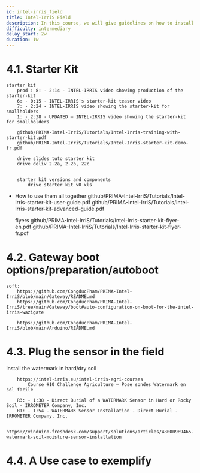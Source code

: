 ```yaml
---
id: intel-irris_field
title: Intel-IrriS Field
description: In this course, we will give guidelines on how to install the Intel-IrriS kits into the field.
difficulty: intermediary
delay_start: 2w
duration: 1w
---
```



4.1. Starter Kit
===

	starter kit 
		prod : 8: - 2:14 - INTEL-IRRIS video showing production of the starter-kit
		6: - 0:15 - INTEL-IRRIS's starter-kit teaser video
		7: - 2:24 - INTEL-IRRIS video showing the starter-kit for smallholders
		1: - 2:38 - UPDATED – INTEL-IRRIS video showing the starter-kit for smallholders
	
		github/PRIMA-Intel-IrriS/Tutorials/Intel-Irris-training-with-starter-kit.pdf
		github/PRIMA-Intel-IrriS/Tutorials/Intel-Irris-starter-kit-demo-fr.pdf

		drive slides tuto starter kit
		drive deliv 2.2a, 2.2b, 22c


		starter kit versions and components
			drive starter kit v0 xls



- How to use them all together
	github/PRIMA-Intel-IrriS/Tutorials/Intel-Irris-starter-kit-user-guide.pdf
	github/PRIMA-Intel-IrriS/Tutorials/Intel-Irris-starter-kit-advanced-guide.pdf



	flyers
		github/PRIMA-Intel-IrriS/Tutorials/Intel-Irris-starter-kit-flyer-en.pdf
		github/PRIMA-Intel-IrriS/Tutorials/Intel-Irris-starter-kit-flyer-fr.pdf


4.2. Gateway boot options/preparation/autoboot
===

	soft:
		https://github.com/CongducPham/PRIMA-Intel-IrriS/blob/main/Gateway/README.md
		https://github.com/CongducPham/PRIMA-Intel-IrriS/tree/main/Gateway/boot#auto-configuration-on-boot-for-the-intel-irris-wazigate

		https://github.com/CongducPham/PRIMA-Intel-IrriS/blob/main/Arduino/README.md


4.3. Plug the sensor in the field
===

install the watermark in hard/dry soil

		https://intel-irris.eu/intel-irris-agri-courses
			Course #10 Challenge Agriculture – Pose sondes Watermark en sol facile

		R3: - 1:38 - Direct Burial of a WATERMARK Sensor in Hard or Rocky Soil - IRROMETER Company, Inc.
		R1: - 1:54 - WATERMARK Sensor Installation - Direct Burial - IRROMETER Company, Inc.

		https://vinduino.freshdesk.com/support/solutions/articles/48000989465-watermark-soil-moisture-sensor-installation


4.4. A Use case to exemplify
===
